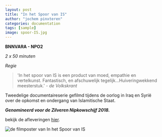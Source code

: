 ```yaml
---
layout: post
title: "In het Spoor van IS"
author: "jochem pinxteren"
categories: documentation
tags: [sample]
image: spoor-IS.jpg
---
```


**BNNVARA - NPO2**

*2 x 50 minuten*

*Regie*

>'In het spoor van IS is een product van moed, empathie en vertelkunst. Fantastisch, en afschuwelijk tegelijk…Huiveringwekkend meesterstuk.' - *de Volkskrant*

Tweedelige documentaireserie gefilmd tijdens de oorlog in Iraq en Syrië over de opkomst en ondergang van Islamitische Staat.

***Genomineerd voor de Zilveren Nipkowschijf 2018.***

bekijk de afleveringen [hier](https://www.bnnvara.nl/inhetspoorvanis).


![de filmposter van In het Spoor van IS](/assets/img/spoor_IS2.jpg)

